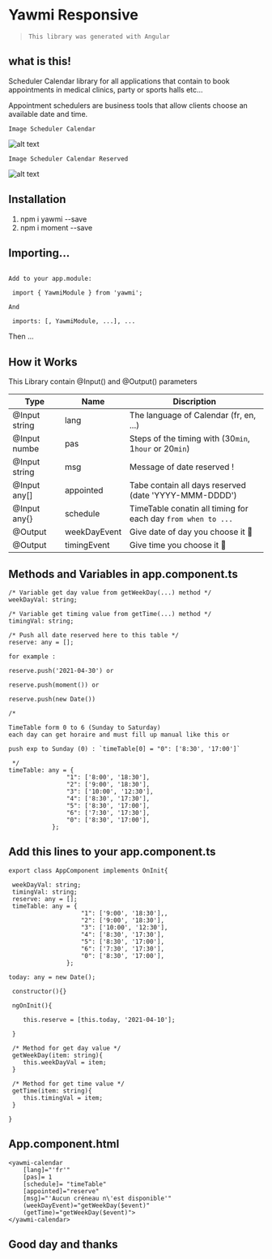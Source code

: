 # Yawmi Responsive

> `This library was generated with Angular`

## what is this!

Scheduler Calendar library for all applications that contain to book appointments in medical clinics, party or sports halls etc...

Appointment schedulers are business tools that allow clients choose an available date and time.

`Image Scheduler Calendar`

![alt text](https://github.com/riahimohamed/yawmi/tree/main/projects/yawmitest/src/assets/Appointement.jpg?raw=true)

`Image Scheduler Calendar Reserved`

![alt text](https://github.com/riahimohamed/yawmi/tree/main/projects/yawmitest/src/assets/Reserved.jpg?raw=true)


## Installation

1. npm i yawmi --save
2. npm i moment --save

## Importing...

```

Add to your app.module:

 import { YawmiModule } from 'yawmi';

And

 imports: [, YawmiModule, ...], ...

```

Then ...

## How it Works

This Library contain @Input() and @Output() parameters

| Type | Name | Discription |
| ---- | ---- | ---
| @Input string | lang | The language of Calendar (fr, en, ...) |
| @Input numbe | pas | Steps of the timing with (30`min`, 1`hour` or 20`min`) |
| @Input string | msg | Message of date reserved ! |
| @Input any[] | appointed | Tabe contain all days reserved (date 'YYYY-MMM-DDDD')|
| @Input any{} | schedule | TimeTable conatin all timing for each day `from when to ...` |
| @Output | weekDayEvent | Give date of day you choose it :muscle: |
| @Output | timingEvent | Give time you choose it :muscle: |

## Methods and Variables in app.component.ts

```
/* Variable get day value from getWeekDay(...) method */
weekDayVal: string; 

/* Variable get timing value from getTime(...) method */
timingVal: string; 

/* Push all date reserved here to this table */
reserve: any = []; 

for example :

reserve.push('2021-04-30') or

reserve.push(moment()) or

reserve.push(new Date())

/* 

TimeTable form 0 to 6 (Sunday to Saturday) 
each day can get horaire and must fill up manual like this or

push exp to Sunday (0) : `timeTable[0] = "0": ['8:30', '17:00']`

 */
timeTable: any = { 
                "1": ['8:00', '18:30'],
                "2": ['9:00', '18:30'],
                "3": ['10:00', '12:30'],
                "4": ['8:30', '17:30'],
                "5": ['8:30', '17:00'],
                "6": ['7:30', '17:30'],
                "0": ['8:30', '17:00'],
            };

```

## Add this lines to your app.component.ts

```
export class AppComponent implements OnInit{

 weekDayVal: string;
 timingVal: string;
 reserve: any = [];
 timeTable: any = { 
 					"1": ['9:00', '18:30'],,
			 		"2": ['9:00', '18:30'],
			 		"3": ['10:00', '12:30'],
			 		"4": ['8:30', '17:30'],
			 		"5": ['8:30', '17:00'],
			 		"6": ['7:30', '17:30'],
			 		"0": ['8:30', '17:00'],
			 	};

today: any = new Date();

 constructor(){}

 ngOnInit(){

 	this.reserve = [this.today, '2021-04-10'];

 }

 /* Method for get day value */
 getWeekDay(item: string){
 	this.weekDayVal = item;
 }

 /* Method for get time value */
 getTime(item: string){
 	this.timingVal = item;
 }

}

```

## App.component.html

```
<yawmi-calendar 
	[lang]="'fr'"
	[pas]= 1
	[schedule]= "timeTable"
	[appointed]="reserve"
	[msg]="'Aucun créneau n\'est disponible'"
	(weekDayEvent)="getWeekDay($event)" 
	(getTime)="getWeekDay($event)">
</yawmi-calendar>

```

## Good day and thanks 